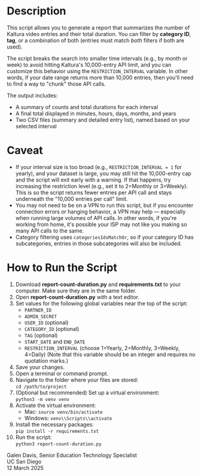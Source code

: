 # Description
This script allows you to generate a report that summarizes the number of Kaltura video entries and their total duration. You can filter by **category ID**, **tag**, or a combination of both (entries must match *both* filters if both are used).

The script breaks the search into smaller time intervals (e.g., by month or week) to avoid hitting Kaltura's 10,000-entry API limit, and you can customize this behavior using the `RESTRICTION_INTERVAL` variable. In other words, if your date range returns more than 10,000 entries, then you'll need to find a way to "chunk" those API calls.

The output includes:
- A summary of counts and total durations for each interval
- A final total displayed in minutes, hours, days, months, and years
- Two CSV files (summary and detailed entry list), named based on your selected interval

# Caveat
* If your interval size is too broad (e.g., `RESTRICTION_INTERVAL = 1` for yearly), and your dataset is large, you may still hit the 10,000-entry cap and the script will exit early with a warning. If that happens, try increasing the restriction level (e.g., set it to 2=Monthly or 3=Weekly). This is so the script returns fewer entries per API call and stays underneath the "10,000 entries per call" limit. 
* You may not need to be on a VPN to run this script, but if you encounter connection errors or hanging behavior, a VPN may help — especially when running large volumes of API calls. In other words, if you're working from home, it's possible your ISP may not like you making so many API calls to the same.
* Category filtering uses `categoriesIdsMatchOr`, so if your category ID has subcategories, entries in those subcategories will also be included.

# How to Run the Script
1. Download **report-count-duration.py** and **requirements.txt** to your computer. Make sure they are in the same folder.
2. Open **report-count-duration.py** with a text editor.
3. Set values for the following global variables near the top of the script:
   - `PARTNER_ID`
   - `ADMIN_SECRET`
   - `USER_ID` (optional)
   - `CATEGORY_ID` (optional)
   - `TAG` (optional)
   - `START_DATE` and `END_DATE`
   - `RESTRICTION_INTERVAL` (choose 1=Yearly, 2=Monthly, 3=Weekly, 4=Daily) (Note that this variable should be an integer and requires no quotation marks.)
4. Save your changes.
5. Open a terminal or command prompt.
6. Navigate to the folder where your files are stored:  
   `cd /path/to/project`
7. (Optional but recommended) Set up a virtual environment:  
   `python3 -m venv venv`
8. Activate the virtual environment:  
   - Mac: `source venv/bin/activate`  
   - Windows: `venv\\Scripts\\activate`
9. Install the necessary packages:  
   `pip install -r requirements.txt`
10. Run the script:  
    `python3 report-count-duration.py`

Galen Davis, Senior Education Technology Specialist  
UC San Diego  
12 March 2025
